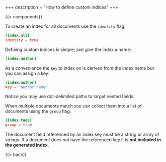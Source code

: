 +++
description = "How to define custom indices"
+++

{{> components}}

To create an index for all documents use the `identity` flag:

```toml
[index.all]
identity = true
```

Defining custom indices is simple; just give the index a name:

```toml
[index.author]
```

As a convenience the `key` to index on is derived from the index name but you can assign a key:

```toml
[index.author]
key = "author.name"
```

Notice you may use dot-delimited paths to target nested fields.

When multiple documents match you can collect them into a list of documents using the `group` flag:

```toml
[index.tags]
group = true
```

The document field referenced by an index key must be a string or array of strings. If a document does not have the referenced key it is **not included in the generated index**.

{{> back}}
